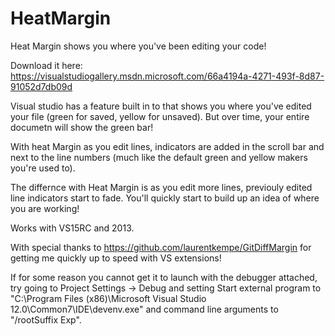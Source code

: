 # HeatMargin

Heat Margin shows you where you've been editing your code!

Download it here: https://visualstudiogallery.msdn.microsoft.com/66a4194a-4271-493f-8d87-91052d7db09d

Visual studio has a feature built in to that shows you where you've edited your file (green for saved, yellow for unsaved). But over time, your entire documetn will show the green bar!

With heat Margin as you edit lines, indicators are added in the scroll bar and next to the line numbers (much like the default green and yellow makers you're used to).

The differnce with Heat Margin is as you edit more lines, previouly edited line indicators start to fade. You'll quickly start to build up an idea of where you are working!

Works with VS15RC and 2013.  

With special thanks to https://github.com/laurentkempe/GitDiffMargin for getting me quickly up to speed with VS extensions!


If for some reason you cannot get it to launch with the debugger attached, try going to Project Settings -> Debug and setting Start external program to "C:\Program Files (x86)\Microsoft Visual Studio 12.0\Common7\IDE\\devenv.exe" and command line arguments to "/rootSuffix Exp".
